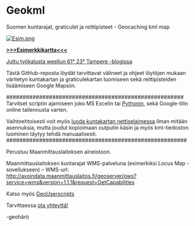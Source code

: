 # Geokml
Suomen kuntarajat, graticulet ja reittipisteet - Geocaching kml map

[![Esim.png](https://s9.postimg.org/a22x8bm5r/Esim.png)](https://postimg.org/image/4dwmhfht7/)

<b>[>>>Esimerkkikartta<<<](https://drive.google.com/open?id=114VJTemi07NH27FAre7fAtSISjk&usp=sharing)</b>


[Juttu työkalusta weellun 61° 23° Tampere -blogissa](https://www.6123tampere.com/2016/08/15/tyokalu-kuntakartan-varittamiseen/)




Tästä GitHub-reposta löydät tarvittavat välineet ja ohjeet löytöjen mukaan väritetyn kuntakartan ja graticulekartan luomiseen sekä reittipisteiden lisäämiseen Google Mapsiin.

######################################################
Tarvitset scriptin ajamiseen joko MS Excelin tai [Pythonin](https://www.python.org/downloads/), sekä Google-tilin online tallennusta varten.

Vaihtoehtoisesti voit myös [luoda kuntakartan nettiselaimessa](https://repl.it/FNVg/0) ilman mitään asennuksia, mutta joudut kopioimaan outputin käsin ja myös kml-tiedoston luominen täytyy tehdä manuaalisesti.
#######################################################

Perustuu Maanmittauslaitoksen aineistoon.


Maanmittauslaitoksen kuntarajat WMS-palveluna (esimerkiksi Locus Map -sovellukseen) – WMS-url: http://avoindata.maanmittauslaitos.fi/geoserver/ows?service=wms&version=1.1.1&request=GetCapabilities

Katso myös [GeoUserscripts](https://openuserjs.org/users/geoharo/scripts)


Tarvittaessa [ota yhteyttä!](https://www.geocaching.com/email/?guid=d30ee7cc-018f-4e64-a4b1-06c4011e4f63)

-geohärö
